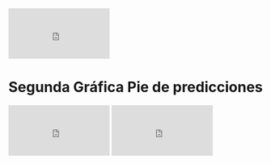 <iframe src="https://3a5e8fcd6de7.ngrok.io/#/notebook/2FBV8R4MG/paragraph/paragraph_1592868428236_-95018284?asIframe" style="width: 200px; height: 100px; border: 0px"></iframe>

<boody> 
  <h1> Segunda Gráfica 
    Pie de predicciones
  </h1>  
</boody>
<iframe src="https://3a5e8fcd6de7.ngrok.io/#/notebook/2FBV8R4MG/paragraph/paragraph_1592868360220_-1800748781?asIframe" style="width: 200px; height: 100px; border: 0px"></iframe>
<iframe src="https://3a5e8fcd6de7.ngrok.io/#/notebook/2FBV8R4MG/paragraph/paragraph_1592867710364_-838756834?asIframe" style="width: 200px; height: 100px; border: 0px"></iframe>
